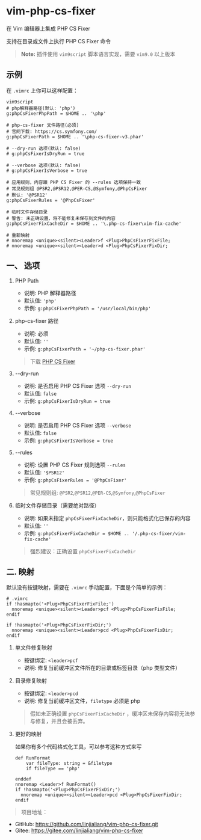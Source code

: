 # vim-php-cs-fixer

在 Vim 编辑器上集成 PHP CS Fixer

支持在目录或文件上执行 PHP CS Fixer 命令

> **Note:** 插件使用 `vim9script` 脚本语言实现，需要 `vim9.0` 以上版本

## 示例

在 `.vimrc` 上你可以这样配置：

```vim
vim9script
# php解释器路径(默认: 'php')
g:phpCsFixerPhpPath = $HOME .. '\php'

# php-cs-fixer 文件路径(必须)
# 官网下载: https://cs.symfony.com/
g:phpCsFixerPath = $HOME .. '\php-cs-fixer-v3.phar'

# --dry-run 选项(默认: false)
# g:phpCsFixerIsDryRun = true

# --verbose 选项(默认: false)
# g:phpCsFixerIsVerbose = true

# 应用规则，内容跟 PHP CS Fixer 的 --rules 选项保持一致
# 常见规则组 @PSR2,@PSR12,@PER-CS,@Symfony,@PhpCsFixer
# 默认: '@PSR12'
g:phpCsFixerRules = '@PhpCsFixer'

# 临时文件存储目录
# 警告: 未正确设置，将不能修复未保存到文件的内容
g:phpCsFixerFixCacheDir = $HOME .. '\.php-cs-fixer\vim-fix-cache'

# 重新映射
# nnoremap <unique><silent><Leader>f <Plug>PhpCsFixerFixFile;
# nnoremap <unique><silent><Leader>d <Plug>PhpCsFixerFixDir;
```

## 一、 选项

1. PHP Path

    - 说明: PHP 解释器路径
    - 默认值: `'php'`
    - 示例: `g:phpCsFixerPhpPath = '/usr/local/bin/php'`

2. php-cs-fixer 路径

    - 说明: 必须
    - 默认值: `''`
    - 示例: `g:phpCsFixerPath = '~/php-cs-fixer.phar'`

    > 下载 [PHP CS Fixer](https://cs.symfony.com/)

3. --dry-run

    - 说明: 是否启用 PHP CS Fixer 选项 `--dry-run`
    - 默认值: `false`
    - 示例: `g:phpCsFixerIsDryRun = true`

4. --verbose

    - 说明: 是否启用 PHP CS Fixer 选项 `--verbose`
    - 默认值: `false`
    - 示例: `g:phpCsFixerIsVerbose = true`

5. --rules

    - 说明: 设置 PHP CS Fixer 规则选项 `--rules`
    - 默认值: `'$PSR12'`
    - 示例: `g:phpCsFixerRules = '@PhpCsFixer'`

    > 常见规则组: `@PSR2`,`@PSR12`,`@PER-CS`,`@Symfony`,`@PhpCsFixer`

6. 临时文件存储目录（需要绝对路径）

    - 说明: 如果未指定 `phpCsFixerFixCacheDir`，则只能格式化已保存的内容
    - 默认值: `''`
    - 示例: `g:phpCsFixerFixCacheDir = $HOME .. '/.php-cs-fixer/vim-fix-cache'`

    > 强烈建议：正确设置 `phpCsFixerFixCacheDir`

## 二. 映射

默认没有按键映射，需要在 `.vimrc` 手动配置，下面是个简单的示例：

```vim
# .vimrc
if !hasmapto('<Plug>PhpCsFixerFixFile;')
  nnoremap <unique><silent><Leader>pcf <Plug>PhpCsFixerFixFile;
endif

if !hasmapto('<Plug>PhpCsFixerFixDir;')
  nnoremap <unique><silent><Leader>pcd <Plug>PhpCsFixerFixDir;
endif
```

1. 单文件修复映射

    - 按键绑定: `<leader>pcf`
    - 说明: 修复当前缓冲区文件所在的目录或标签目录（php 类型文件）

2. 目录修复映射

    - 按键绑定: `<leader>pcd`
    - 说明: 修复当前缓冲区文件，`filetype` 必须是 php

    > 假如未正确设置 `phpCsFixerFixCacheDir` ，缓冲区未保存内容将无法参与修复，并且会被丢弃。

3. 更好的映射

    如果你有多个代码格式化工具，可以参考这种方式来写

    ```vim
    def RunFormat
        var fileType: string = &filetype
        if fileType == 'php'

    enddef
    nnoremap <Leader>f RunFormat()
    if !hasmapto('<Plug>PhpCsFixerFixDir;')
      nnoremap <unique><silent><Leader>pcd <Plug>PhpCsFixerFixDir;
    endif
    ```

> 项目地址：

-   GitHub: https://github.com/linjialiang/vim-php-cs-fixer.git
-   Gitee: https://gitee.com/linjialiang/vim-php-cs-fixer
